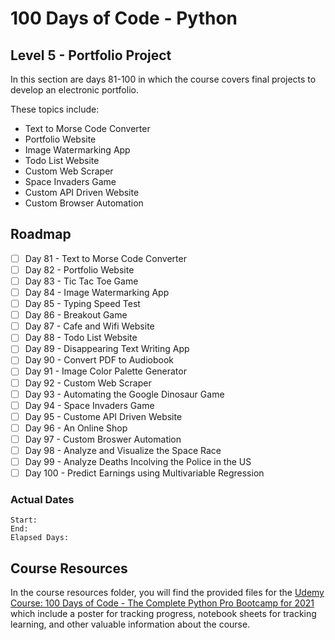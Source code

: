 # 100 Days of Code - Python

## Level 5 - Portfolio Project

In this section are days 81-100 in which the course covers final projects to develop an electronic portfolio.

These topics include:

- Text to Morse Code Converter
- Portfolio Website
- Image Watermarking App
- Todo List Website
- Custom Web Scraper
- Space Invaders Game
- Custom API Driven Website
- Custom Browser Automation

## Roadmap

- [ ] Day 81 - Text to Morse Code Converter
- [ ] Day 82 - Portfolio Website
- [ ] Day 83 - Tic Tac Toe Game
- [ ] Day 84 - Image Watermarking App
- [ ] Day 85 - Typing Speed Test
- [ ] Day 86 - Breakout Game
- [ ] Day 87 - Cafe and Wifi Website
- [ ] Day 88 - Todo List Website
- [ ] Day 89 - Disappearing Text Writing App
- [ ] Day 90 - Convert PDF to Audiobook
- [ ] Day 91 - Image Color Palette Generator
- [ ] Day 92 - Custom Web Scraper
- [ ] Day 93 - Automating the Google Dinosaur Game
- [ ] Day 94 - Space Invaders Game
- [ ] Day 95 - Custome API Driven Website
- [ ] Day 96 - An Online Shop
- [ ] Day 97 - Custom Broswer Automation
- [ ] Day 98 - Analyze and Visualize the Space Race
- [ ] Day 99 - Analyze Deaths Incolving the Police in the US
- [ ] Day 100 - Predict Earnings using Multivariable Regression

### Actual Dates

    Start: 
    End: 
    Elapsed Days: 

## Course Resources

In the course resources folder, you will find the provided files for the [Udemy Course: 100 Days of Code - The Complete Python Pro Bootcamp for 2021](https://www.udemy.com/course/100-days-of-code/learn) which include a poster for tracking progress, notebook sheets for tracking learning, and other valuable information about the course.
